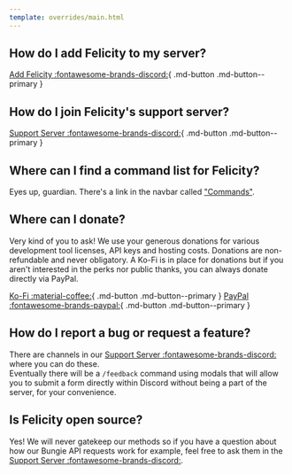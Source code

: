 ```yaml
---
template: overrides/main.html
---
```


## How do I add Felicity to my server?

[Add Felicity :fontawesome-brands-discord:](https://discord.com/api/oauth2/authorize?client_id=709475072158728283&permissions=1505281368279&scope=bot%20applications.commands){ .md-button .md-button--primary }

## How do I join Felicity's support server?

[Support Server :fontawesome-brands-discord:](https://discord.gg/JBBqF6Pw2z){ .md-button .md-button--primary }

## Where can I find a command list for Felicity?

Eyes up, guardian. There's a link in the navbar called ["Commands"](../commands/).

## Where can I donate?

Very kind of you to ask! We use your generous donations for various development tool licenses, API keys and hosting costs.
Donations are non-refundable and never obligatory. A Ko-Fi is in place for donations but if you aren't interested in the perks nor public thanks, you can always donate directly via PayPal.

[Ko-Fi :material-coffee:](https://ko-fi.com/axsLeaf){ .md-button .md-button--primary } [PayPal :fontawesome-brands-paypal:](https://paypal.me/leafyleaf/10){ .md-button .md-button--primary }

## How do I report a bug or request a feature?

There are channels in our [Support Server :fontawesome-brands-discord:](https://discord.gg/JBBqF6Pw2z) where you can do these.<br>
Eventually there will be a `/feedback` command using modals that will allow you to submit a form directly within Discord without being a part of the server, for your convenience. 

## Is Felicity open source?

Yes! We will never gatekeep our methods so if you have a question about how our Bungie API requests work for example, feel free to ask them in the [Support Server :fontawesome-brands-discord:](https://discord.gg/JBBqF6Pw2z).